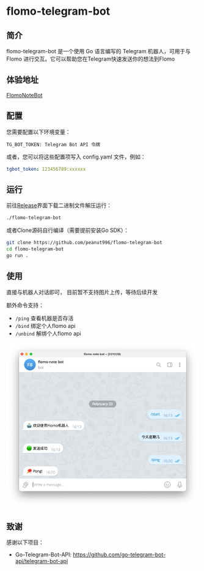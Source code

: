 # flomo-telegram-bot


## 简介

flomo-telegram-bot 是一个使用 Go 语言编写的 Telegram 机器人，可用于与 Flomo 进行交互。它可以帮助您在Telegram快速发送你的想法到Flomo

## 体验地址

[FlomoNoteBot](https://t.me/flomo_note_bot)

## 配置

您需要配置以下环境变量：

```
TG_BOT_TOKEN: Telegram Bot API 令牌
```


或者，您可以将这些配置项写入 config.yaml 文件，例如：
```yaml
tgbot_token: 123456789:xxxxxx
```
## 运行

前往[Release](https://github.com/peanut996/flomo-telegram-bot/releases)界面下载二进制文件解压运行：

```bash
./flomo-telegram-bot
```

或者Clone源码自行编译（需要提前安装Go SDK）：

```bash
git clone https://github.com/peanut996/flomo-telegram-bot
cd flomo-telegram-bot
go run .
```

## 使用

直接与机器人对话即可， 目前暂不支持图片上传，等待后续开发

额外命令支持：

+ `/ping` 查看机器是否存活
+ `/bind` 绑定个人flomo api
+ `/unbind` 解绑个人flomo api

![](./assets/screenshot.png)



## 致谢

感谢以下项目： 

+ Go-Telegram-Bot-API: https://github.com/go-telegram-bot-api/telegram-bot-api

